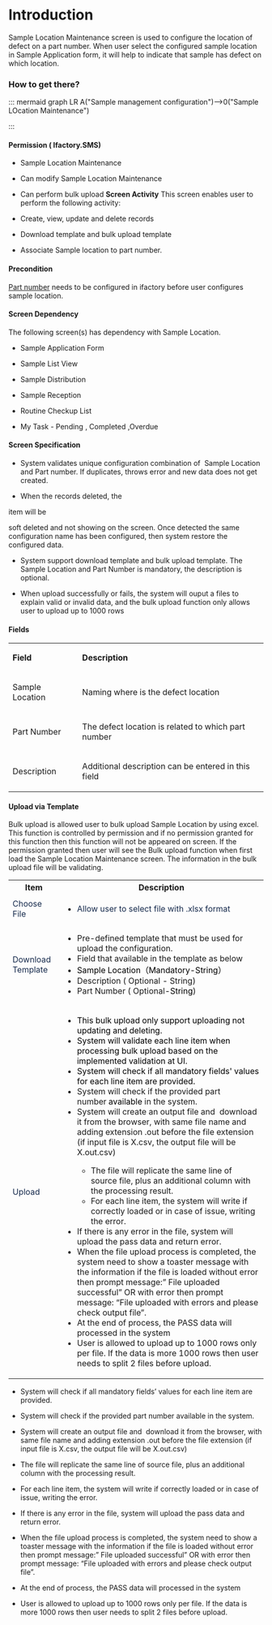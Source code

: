# Introduction

Sample Location Maintenance screen is used to configure the location of defect on a part number. When user select the configured sample location in Sample Application form, it will help to indicate that sample has defect on which location. 


### How to get there?



::: mermaid
graph LR
A("Sample management configuration")-->0("Sample LOcation Maintenance")

:::


#### **Permission ( Ifactory.SMS)** 



- Sample Location Maintenance


- Can modify Sample Location Maintenance


- Can perform bulk upload
**Screen Activity** 
This screen enables user to perform the following activity:

- Create, view, update and delete records

- Download template and bulk upload template

- Associate Sample location to part number.



#### **Precondition** 


[Part number](/iFactory-JGP-MES/iFactory-JGP-MES-Home/iFactory-JGP-MS/CONTENT/Product/Material.md)
needs to be configured in ifactory before user configures sample location.


#### **Screen Dependency** 


The following screen(s) has dependency with Sample Location.

- Sample Application Form

- Sample List View

- Sample Distribution

- Sample Reception

- Routine Checkup List

- My Task - Pending , Completed ,Overdue


#### **Screen Specification** 



- System validates unique
configuration combination of  Sample Location and Part number. If duplicates, throws error and new data does not get created.

- When the records deleted, the

item will be

soft deleted and not showing on the screen. Once detected the same configuration name has been configured, then system restore the configured data.

- System support download template and bulk upload template. The Sample Location and Part Number is mandatory, the description is optional.


- When upload successfully or fails, the system will ouput a files to explain valid or invalid data, and the bulk upload function only allows user to upload up to 1000 rows



#### **Fields** 



<table class="wrapped confluenceTable"><colgroup><col /><col /></colgroup><tbody><tr><td class="highlight confluenceTd" style="text-align: left;"><p><strong>Field</strong></p></td><td class="highlight confluenceTd" style="text-align: left;"><p><strong>Description</strong></p></td></tr><tr><td style="text-align: left;" class="confluenceTd"><p>Sample Location</p></td><td style="text-align: left;" class="confluenceTd"><p>Naming where is the defect location </p></td></tr><tr><td style="text-align: left;" class="confluenceTd"><p>Part Number</p></td><td style="text-align: left;" class="confluenceTd"><p>The defect location is related to which part number</p></td></tr><tr><td style="text-align: left;" colspan="1" class="confluenceTd">Description </td><td style="text-align: left;" colspan="1" class="confluenceTd"><p>Additional description can be entered in this field</p></td></tr></tbody></table>



#### **Upload via Template**  


Bulk upload is allowed user to bulk upload Sample Location by using excel. This function is controlled by permission and if no permission granted for this function then this function will not be appeared on screen. If the permission granted then user will see the Bulk upload function when first load the Sample Location Maintenance screen. The information in the bulk upload file will be validating.
<table class="wrapped confluenceTable"><colgroup><col /><col /></colgroup><tbody><tr><th class="confluenceTh">Item</th><th class="confluenceTh">Description</th></tr><tr><td class="confluenceTd"><span style="color: rgb(23,43,77);">Choose File</span></td><td class="confluenceTd"><ul style="text-align: left;"><li><span style="color: rgb(23,43,77);">Allow user to select file with .xlsx format</span></li></ul></td></tr><tr><td class="confluenceTd"><span style="color: rgb(23,43,77);">Download Template</span></td><td class="confluenceTd"><ul><li>Pre-defined template that must be used for upload the configuration. </li><li>Field that available in the template as below </li><li><span style="color: rgb(0,0,0);">Sample Location（Mandatory-String）</span></li><li>Description ( Optional - String)</li><li>Part Number ( Optional<span style="color: rgb(0,0,0);">-String</span>) </li></ul></td></tr><tr><td class="confluenceTd"><span style="color: rgb(23,43,77);">Upload </span></td><td class="confluenceTd"><ul style="text-align: left;"><li><span style="color: rgb(0,0,0);">This bulk upload only support uploading not updating and deleting. </span></li><li><span style="color: rgb(0,0,0);">System will validate each line item when processing bulk upload based on the implemented validation at UI.</span></li><li><span style="color: rgb(0,0,0);">System will check if all mandatory fields' values for each line item are provided.</span></li><li>System will check if the provided part number <span style="color: rgb(0,0,0);">available</span> in the system.</li><li>System will create an output file and  download it from the browser, with same file name and adding extension .out before the file extension (if input file is X.csv, the output file will be X.out.csv)</li><ul><li>The file will replicate the same line of source file, plus an additional column with the processing result.</li><li>For each line item, the system will write if correctly loaded or in case of issue, writing the error.</li></ul><li>If there is any error in the file, system will upload the pass data and return error.</li><li>When the file upload process is completed, the system need to show a toaster message with the information if the file is loaded without error then prompt message:” File uploaded successful” OR with error then prompt message: “File uploaded with errors and please check output file”.</li><li>At the end of process, the PASS data will processed in the system</li><li>User is allowed to upload up to 1000 rows only per file. If the data is more 1000 rows then user needs to split 2 files before upload.</li></ul></td></tr></tbody></table>


- System will check if all mandatory fields’ values for each line item are provided.


- System will check if the provided part number
available
in the system.
- System will create an output file and  download it from the browser, with same file name and adding extension .out before the file extension (if input file is X.csv, the output file will be X.out.csv)

- The file will replicate the same line of source file, plus an additional column with the processing result.

- For each line item, the system will write if correctly loaded or in case of issue, writing the error.

- If there is any error in the file, system will upload the pass data and return error.

- When the file upload process is completed, the system need to show a toaster message with the information if the file is loaded without error then prompt message:” File uploaded successful” OR with error then prompt message: “File uploaded with errors and please check output file”.

- At the end of process, the PASS data will processed in the system

- User is allowed to upload up to 1000 rows only per file. If the data is more 1000 rows then user needs to split 2 files before upload.
